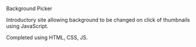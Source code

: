 Background Picker 

Introductory site allowing background to be changed on click of thumbnails using JavaScript.

Completed using HTML, CSS, JS. 
